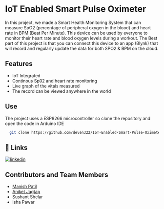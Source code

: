 
# IoT Enabled Smart Pulse Oximeter

In this project, we made a Smart Health Monitoring
System that can measure SpO2 (percentage of
peripheral oxygen in the blood) and heart rate in BPM
(Beat Per Minute). This device can be used by everyone
to monitor their heart rate and blood oxygen levels
during a workout. The Best part of this project is that
you can connect this device to an app (Blynk) that will
record and regularly update the data for both SPO2 &
BPM on the cloud.


## Features

- IoT Integrated
- Continous Sp02 and heart rate monitoring
- Live graph of the vitals measured
- The record can be viewed anywhere in the world

## Use

The project uses a ESP8266 microcontroller so clone the repository and open the code in Arduino IDE

```bash
  git clone https://github.com/deven322/IoT-Enabled-Smart-Pulse-Oximeter.git
```
    
## 🔗 Links
[![linkedin](https://img.shields.io/badge/linkedin-0A66C2?style=for-the-badge&logo=linkedin&logoColor=white)](https://www.linkedin.com/in/deven-patil-067530209/)


## Contributors and Team Members

- [Manish Patil](https://github.com/Manish1803)
- [Aniket Jagtap](https://github.com/aniketajagtap)
- Sushant Shelar
- Isha Pawar
